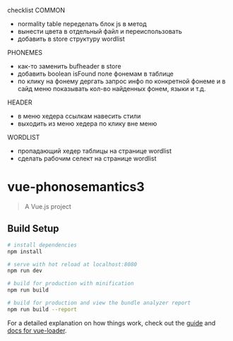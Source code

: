 checklist
COMMON
- normality table переделать блок js в метод
- вынести цвета в отдельный файл и переиспользовать
- добавить в store структуру wordlist

PHONEMES
- как-то заменить bufheader в store
- добавить boolean isFound поле фонемам в таблице
- по клику на фонему дергать запрос инфо по конкретной фонеме и в сайд меню показывать кол-во найденных фонем, языки и т.д.

HEADER
- в меню хедера ссылкам навесить стили
- выходить из меню хедера по клику вне меню

WORDLIST
- пропадающий хедер таблицы на странице wordlist
- сделать рабочим селект на странице wordlist



# vue-phonosemantics3

> A Vue.js project

## Build Setup

``` bash
# install dependencies
npm install

# serve with hot reload at localhost:8080
npm run dev

# build for production with minification
npm run build

# build for production and view the bundle analyzer report
npm run build --report
```

For a detailed explanation on how things work, check out the [guide](http://vuejs-templates.github.io/webpack/) and [docs for vue-loader](http://vuejs.github.io/vue-loader).
